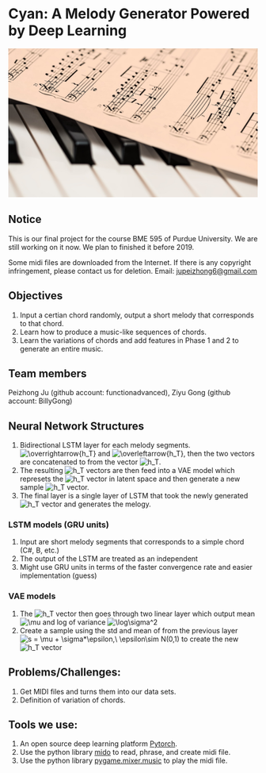 # Cyan: A Melody Generator Powered by Deep Learning

<img src="https://github.com/functionadvanced/Cyan/blob/master/piano.jpg?raw=true" alt="drawing" width="100%" height="300px"/>

## Notice
This is our final project for the course BME 595 of Purdue University. We are still working on it now. We plan to finished it before 2019.

Some midi files are downloaded from the Internet. If there is any copyright infringement, please contact us for deletion. Email: jupeizhong6@gmail.com

## Objectives
1. Input a certian chord randomly, output a short melody that corresponds to that chord.
2. Learn how to produce a music-like sequences of chords.
3. Learn the variations of chords and add features in Phase 1 and 2 to generate an entire music.

## Team members
Peizhong Ju (github account: functionadvanced), Ziyu Gong (github account: BillyGong)

## Neural Network Structures
1. Bidirectional LSTM layer for each melody segments. <img src="https://latex.codecogs.com/gif.latex?\overrightarrow{h_T}" title="\overrightarrow{h_T}" /> and <img src="https://latex.codecogs.com/gif.latex?\overleftarrow{h_T}" title="\overleftarrow{h_T}" />, then the two vectors are concatenated to from the vector <img src="https://latex.codecogs.com/gif.latex?h_T" title="h_T" />.
2. The resulting <img src="https://latex.codecogs.com/gif.latex?h_T" title="h_T" /> vectors are then feed into a VAE model which represets the <img src="https://latex.codecogs.com/gif.latex?h_T" title="h_T" /> vector in latent space and then generate a new sample <img src="https://latex.codecogs.com/gif.latex?h_T" title="h_T" /> vector.
3. The final layer is a single layer of LSTM that took the newly generated <img src="https://latex.codecogs.com/gif.latex?h_T" title="h_T" /> vector and generates the melogy.

### LSTM models (GRU units)
1. Input are short melody segments that corresponds to a simple chord (C#, B, etc.)
2. The output of the LSTM are treated as an independent 
3. Might use GRU units in terms of the faster convergence rate and easier implementation (guess)

### VAE models
1. The <img src="https://latex.codecogs.com/gif.latex?h_T" title="h_T" /> vector then goes through two linear layer which output mean <img src="https://latex.codecogs.com/gif.latex?\mu" title="\mu" /> and log of variance <img src="https://latex.codecogs.com/gif.latex?\log\sigma^2" title="\log\sigma^2" />
2. Create a sample using the std and mean of from the previous layer <img src="https://latex.codecogs.com/gif.latex?s&space;=&space;\mu&space;&plus;&space;\sigma*\epsilon,\&space;\epsilon\sim&space;N(0,1)" title="s = \mu + \sigma*\epsilon,\ \epsilon\sim N(0,1)" /> to create the new <img src="https://latex.codecogs.com/gif.latex?h_T" title="h_T" /> vector

## Problems/Challenges:
1. Get MIDI files and turns them into our data sets.
2. Definition of variation of chords.

## Tools we use:
1. An open source deep learning platform [Pytorch](https://pytorch.org/).
2. Use the python library [mido](https://mido.readthedocs.io/en/latest/index.html) to read, phrase, and create midi file.
3. Use the python library [pygame.mixer.music](https://www.pygame.org/docs/ref/music.html) to play the midi file.

